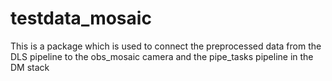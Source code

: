# testdata_mosaic
This is a package which is used to connect the preprocessed data from the DLS pipeline
to the obs_mosaic camera and the pipe_tasks pipeline in the DM stack
